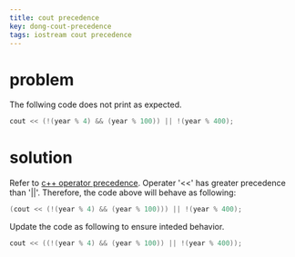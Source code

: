 ```yaml
---
title: cout precedence
key: dong-cout-precedence
tags: iostream cout precedence
---
```

# problem
The follwing code does not print as expected.
```c++
cout << (!(year % 4) && (year % 100)) || !(year % 400);
```

# solution
Refer to [c++ operator precedence](https://en.cppreference.com/w/cpp/language/operator_precedence).
Operater '<<' has greater precedence than '||'.
Therefore, the code above will behave as following:
```c++
(cout << (!(year % 4) && (year % 100))) || !(year % 400);
```
Update the code as following to ensure inteded behavior.
```c++
cout << ((!(year % 4) && (year % 100)) || !(year % 400));
```
